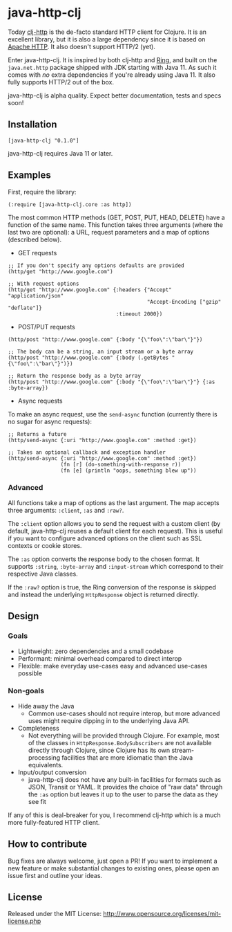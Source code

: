 # java-http-clj

Today [clj-http](https://github.com/dakrone/clj-http) is the de-facto standard HTTP client for Clojure. It is an excellent library, but it is also a large dependency since it is based on [Apache HTTP](https://hc.apache.org/httpcomponents-client-ga/). It also doesn't support HTTP/2 (yet).

Enter java-http-clj. It is inspired by both clj-http and [Ring](https://github.com/ring-clojure/ring/blob/master/SPEC), and built on the `java.net.http` package shipped with JDK starting with Java 11. As such it comes with _no_ extra dependencies if you're already using Java 11. It also fully supports HTTP/2 out of the box.

java-http-clj is alpha quality. Expect better documentation, tests and specs soon!

## Installation

`[java-http-clj "0.1.0"]`

java-http-clj requires Java 11 or later.

## Examples

First, require the library:

`(:require [java-http-clj.core :as http])`

The most common HTTP methods (GET, POST, PUT, HEAD, DELETE) have a function of the same name. This function takes three arguments (where the last two are optional): a URL, request parameters and a map of options (described below).

- GET requests

```
;; If you don't specify any options defaults are provided
(http/get "http://www.google.com")

;; With request options
(http/get "http://www.google.com" {:headers {"Accept" "application/json"
                                             "Accept-Encoding ["gzip" "deflate"]}
                                   :timeout 2000})
```

- POST/PUT requests
```
(http/post "http://www.google.com" {:body "{\"foo\":\"bar\"}"})

;; The body can be a string, an input stream or a byte array
(http/post "http://www.google.com" {:body (.getBytes "{\"foo\":\"bar\"}")})

;; Return the response body as a byte array
(http/post "http://www.google.com" {:body "{\"foo\":\"bar\"}"} {:as :byte-array})
```

- Async requests

To make an async request, use the `send-async` function (currently there is no sugar for async requests):

```
;; Returns a future
(http/send-async {:uri "http://www.google.com" :method :get})

;; Takes an optional callback and exception handler
(http/send-async {:uri "http://www.google.com" :method :get})
                 (fn [r] (do-something-with-response r))
                 (fn [e] (println "oops, something blew up"))

```

### Advanced

All functions take a map of options as the last argument. The map accepts three arguments: `:client`, `:as` and `:raw?`.

The `:client` option allows you to send the request with a custom client (by default, java-http-clj reuses a default client for each request). This is useful if you want to configure advanced options on the client such as SSL contexts or cookie stores.

The `:as` option converts the response body to the chosen format. It supports `:string`, `:byte-array` and `:input-stream` which correspond to their respective Java classes.

If the `:raw?` option is true, the Ring conversion of the response is skipped and instead the underlying `HttpResponse` object is returned directly.

## Design

### Goals

- Lightweight: zero dependencies and a small codebase
- Performant: minimal overhead compared to direct interop
- Flexible: make everyday use-cases easy and advanced use-cases possible

### Non-goals

- Hide away the Java
  - Common use-cases should not require interop, but more advanced uses might require dipping in to the underlying Java API.
- Completeness
  - Not everything will be provided through Clojure. For example, most of the classes in `HttpResponse.BodySubscribers` are not available directly through Clojure, since Clojure has its own stream-processing facilities that are more idiomatic than the Java equivalents.
- Input/output conversion
  - java-http-clj does not have any built-in facilities for formats such as JSON, Transit or YAML. It provides the choice of "raw data" through the `:as` option but leaves it up to the user to parse the data as they see fit

If any of this is deal-breaker for you, I recommend clj-http which is a much more fully-featured HTTP client.

## How to contribute

Bug fixes are always welcome, just open a PR! If you want to implement a new feature or make substantial changes to existing ones, please open an issue first and outline your ideas.

## License

Released under the MIT License: http://www.opensource.org/licenses/mit-license.php
